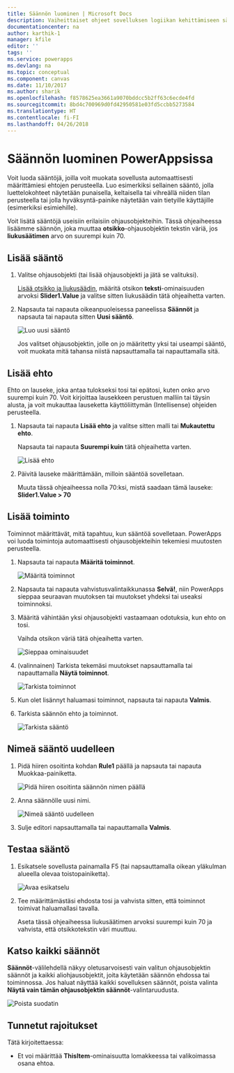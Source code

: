 ```yaml
---
title: Säännön luominen | Microsoft Docs
description: Vaiheittaiset ohjeet sovelluksen logiikan kehittämiseen sääntöjä luomalla
documentationcenter: na
author: karthik-1
manager: kfile
editor: ''
tags: ''
ms.service: powerapps
ms.devlang: na
ms.topic: conceptual
ms.component: canvas
ms.date: 11/10/2017
ms.author: sharik
ms.openlocfilehash: f8578625ea3661a9070bddcc5b2ff63c6ecde4fd
ms.sourcegitcommit: 8bd4c700969d0fd42950581e03fd5ccbb5273584
ms.translationtype: HT
ms.contentlocale: fi-FI
ms.lasthandoff: 04/26/2018
---
```

# <a name="create-a-rule-in-powerapps"></a>Säännön luominen PowerAppsissa
Voit luoda sääntöjä, joilla voit muokata sovellusta automaattisesti määrittämiesi ehtojen perusteella. Luo esimerkiksi sellainen sääntö, jolla luettelokohteet näytetään punaisella, keltaisella tai vihreällä niiden tilan perusteella tai jolla hyväksyntä-painike näytetään vain tietyille käyttäjille (esimerkiksi esimiehille).

Voit lisätä sääntöjä useisiin erilaisiin ohjausobjekteihin. Tässä ohjeaiheessa lisäämme säännön, joka muuttaa **otsikko**-ohjausobjektin tekstin väriä, jos **liukusäätimen** arvo on suurempi kuin 70.

## <a name="add-a-rule"></a>Lisää sääntö
1. Valitse ohjausobjekti (tai lisää ohjausobjekti ja jätä se valituksi).

    [Lisää otsikko ja liukusäädin](add-configure-controls.md), määritä otsikon **teksti**-ominaisuuden arvoksi **Slider1.Value** ja valitse sitten liukusäädin tätä ohjeaihetta varten.

1. Napsauta tai napauta oikeanpuoleisessa paneelissa **Säännöt** ja napsauta tai napauta sitten **Uusi sääntö**.

    ![Luo uusi sääntö](./media/working-with-rules/new-rule.png)

    Jos valitset ohjausobjektin, jolle on jo määritetty yksi tai useampi sääntö, voit muokata mitä tahansa niistä napsauttamalla tai napauttamalla sitä.  

## <a name="add-a-condition"></a>Lisää ehto
Ehto on lauseke, joka antaa tulokseksi tosi tai epätosi, kuten onko arvo suurempi kuin 70. Voit kirjoittaa lausekkeen perustuen malliin tai täysin alusta, ja voit mukauttaa lauseketta käyttöliittymän (Intellisense) ohjeiden perusteella.

1. Napsauta tai napauta **Lisää ehto** ja valitse sitten malli tai **Mukautettu ehto**.

    Napsauta tai napauta **Suurempi kuin** tätä ohjeaihetta varten.

    ![Lisää ehto](./media/working-with-rules/rule-conditions.png)

1. Päivitä lauseke määrittämään, milloin sääntöä sovelletaan.

    Muuta tässä ohjeaiheessa nolla 70:ksi, mistä saadaan tämä lauseke:  <br>**Slider1.Value > 70**

## <a name="add-an-action"></a>Lisää toiminto
Toiminnot määrittävät, mitä tapahtuu, kun sääntöä sovelletaan. PowerApps voi luoda toimintoja automaattisesti ohjausobjekteihin tekemiesi muutosten perusteella.

1. Napsauta tai napauta **Määritä toiminnot**.

    ![Määritä toiminnot](./media/working-with-rules/rule-define-actions.png)

1. Napsauta tai napauta vahvistusvalintaikkunassa **Selvä!**, niin PowerApps sieppaa seuraavan muutoksen tai muutokset yhdeksi tai useaksi toiminnoksi.

1. Määritä vähintään yksi ohjausobjekti vastaamaan odotuksia, kun ehto on tosi.

    Vaihda otsikon väriä tätä ohjeaihetta varten.

    ![Sieppaa ominaisuudet](./media/working-with-rules/rule-capture-properties.png)

1. (valinnainen) Tarkista tekemäsi muutokset napsauttamalla tai napauttamalla **Näytä toiminnot**.

    ![Tarkista toiminnot](./media/working-with-rules/rule-review-actions.png)

1. Kun olet lisännyt haluamasi toiminnot, napsauta tai napauta **Valmis**.

1. Tarkista säännön ehto ja toiminnot.

    ![Tarkista sääntö](./media/working-with-rules/rule-review.png)

## <a name="rename-the-rule"></a>Nimeä sääntö uudelleen

1. Pidä hiiren osoitinta kohdan **Rule1** päällä ja napsauta tai napauta Muokkaa-painiketta.

    ![Pidä hiiren osoitinta säännön nimen päällä](./media/working-with-rules/hover-over-rules_name.png)

1. Anna säännölle uusi nimi.

    ![Nimeä sääntö uudelleen](./media/working-with-rules/rename-rule.png)

1. Sulje editori napsauttamalla tai napauttamalla **Valmis**.

## <a name="test-the-rule"></a>Testaa sääntö
1. Esikatsele sovellusta painamalla F5 (tai napsauttamalla oikean yläkulman alueella olevaa toistopainiketta).

    ![Avaa esikatselu](./media/working-with-rules/open-preview.png)

1. Tee määrittämästäsi ehdosta tosi ja vahvista sitten, että toiminnot toimivat haluamallasi tavalla.

    Aseta tässä ohjeaiheessa liukusäätimen arvoksi suurempi kuin 70 ja vahvista, että otsikkotekstin väri muuttuu.

## <a name="see-all-rules"></a>Katso kaikki säännöt
**Säännöt**-välilehdellä näkyy oletusarvoisesti vain valitun ohjausobjektin säännöt ja kaikki aliohjausobjektit, joita käytetään säännön ehdossa tai toiminnossa. Jos haluat näyttää kaikki sovelluksen säännöt, poista valinta **Näytä vain tämän ohjausobjektin säännöt**-valintaruudusta.

![Poista suodatin](./media/working-with-rules/rules-filter.png)

## <a name="known-limitations"></a>Tunnetut rajoitukset
Tätä kirjoitettaessa:

* Et voi määrittää **ThisItem**-ominaisuutta lomakkeessa tai valikoimassa osana ehtoa.

